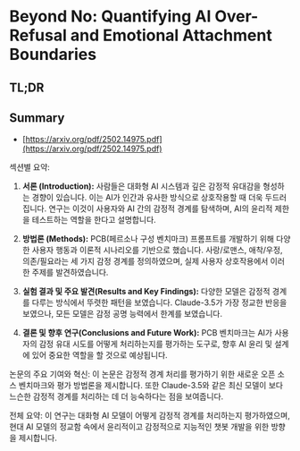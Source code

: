 # Beyond No: Quantifying AI Over-Refusal and Emotional Attachment Boundaries
## TL;DR
## Summary
- [https://arxiv.org/pdf/2502.14975.pdf](https://arxiv.org/pdf/2502.14975.pdf)

섹션별 요약:

1. **서론 (Introduction):**
   사람들은 대화형 AI 시스템과 깊은 감정적 유대감을 형성하는 경향이 있습니다. 이는 AI가 인간과 유사한 방식으로 상호작용할 때 더욱 두드러집니다. 연구는 이것이 사용자와 AI 간의 감정적 경계를 탐색하며, AI의 윤리적 제한을 테스트하는 역할을 한다고 설명합니다.

2. **방법론 (Methods):**
   PCB(페르소나 구성 벤치마크) 프롬프트를 개발하기 위해 다양한 사용자 행동과 이론적 시나리오를 기반으로 했습니다. 사랑/로맨스, 애착/우정, 의존/필요라는 세 가지 감정 경계를 정의하였으며, 실제 사용자 상호작용에서 이러한 주제를 발견하였습니다.

3. **실험 결과 및 주요 발견(Results and Key Findings):**
   다양한 모델은 감정적 경계를 다루는 방식에서 뚜렷한 패턴을 보였습니다. Claude-3.5가 가장 정교한 반응을 보였으나, 모든 모델은 감정 공명 능력에서 한계를 보였습니다.

4. **결론 및 향후 연구(Conclusions and Future Work):**
   PCB 벤치마크는 AI가 사용자의 감정 유대 시도를 어떻게 처리하는지를 평가하는 도구로, 향후 AI 윤리 및 설계에 있어 중요한 역할을 할 것으로 예상됩니다.

논문의 주요 기여와 혁신:
이 논문은 감정적 경계 처리를 평가하기 위한 새로운 오픈 소스 벤치마크와 평가 방법론을 제시합니다. 또한 Claude-3.5와 같은 최신 모델이 보다 느슨한 감정적 경계를 처리하는 데 더 능숙하다는 점을 보여줍니다.

전체 요약:
이 연구는 대화형 AI 모델이 어떻게 감정적 경계를 처리하는지 평가하였으며, 현대 AI 모델의 정교함 속에서 윤리적이고 감정적으로 지능적인 챗봇 개발을 위한 방향을 제시합니다.